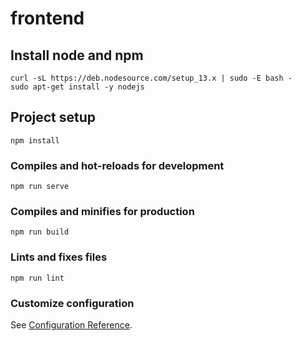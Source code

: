 # frontend

## Install node and npm
```
curl -sL https://deb.nodesource.com/setup_13.x | sudo -E bash -
sudo apt-get install -y nodejs
```

## Project setup
```
npm install
```

### Compiles and hot-reloads for development
```
npm run serve
```

### Compiles and minifies for production
```
npm run build
```

### Lints and fixes files
```
npm run lint
```

### Customize configuration
See [Configuration Reference](https://cli.vuejs.org/config/).
